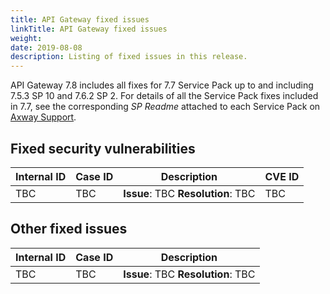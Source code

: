 ```yaml
---
title: API Gateway fixed issues
linkTitle: API Gateway fixed issues
weight: 
date: 2019-08-08
description: Listing of fixed issues in this release.
---
```


<!-- TODO Update this statement with the versions and SP numbers for 7.8 -->

API Gateway 7.8 includes all fixes for 7.7 Service Pack up to and including 7.5.3 SP 10 and 7.6.2 SP 2. For details of all the Service Pack fixes included in 7.7, see the corresponding _SP Readme_ attached to each Service Pack on [Axway Support](https://support.axway.com).

## Fixed security vulnerabilities

<!-- TODO copy and paste the list from confluence -->

|Internal ID |Case ID |Description |CVE ID|
|--------- |--- |--- |--- |
|TBC |TBC |**Issue**: TBC **Resolution**: TBC| TBC |
  
## Other fixed issues

<!-- TODO copy and paste the list from confluence -->

|Internal ID |Case ID  |Description |
|--- |--- |--- |
|TBC |TBC |**Issue**: TBC **Resolution**: TBC| TBC |
